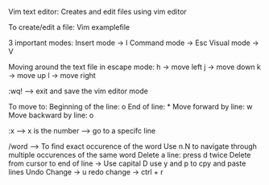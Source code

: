 Vim text editor:
Creates and edit files using vim editor

To create/edit a file: Vim examplefile

3 important modes:
Insert mode -> I
Command mode -> Esc
Visual mode -> V

Moving around the text file in escape mode:
h -> move left
j -> move down
k -> move up
l -> move right

:wq! --> exit and save the vim editor mode

To move to:
Beginning of the line: o
End of line: \*
Move forward by line: w
Move backward by line: o

:x --> x is the number --> go to a specifc line

/word --> To find exact occurence of the word
Use n.N to navigate through multiple occurences of the same word
Delete a line: press d twice
Delete from cursor to end of line -> Use capital D
use y and p to cpy and paste lines
Undo Change -> u
redo change -> ctrl + r
